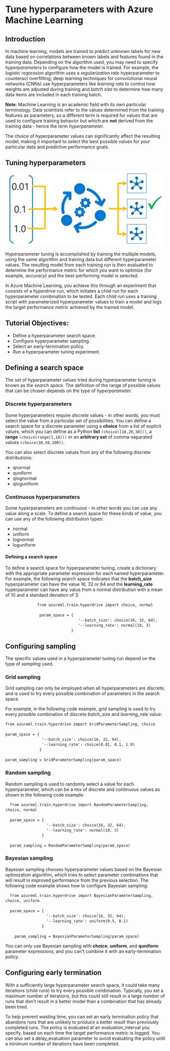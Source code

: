 # Tune hyperparameters with Azure Machine Learning

## Introduction

In machine learning, models are trained to predict unknown labels for new data based on correlations between known labels and features found in the training data. Depending on the algorithm used, you may need to specify *hyperparameters* to configure how the model is trained. For example, the *logistic regression* algorithm uses a *regularization rate* hyperparameter to counteract overfitting; deep learning techniques for convolutional neural networks (CNNs) use hyperparameters like *learning rate* to control how weights are adjusted during training and *batch size* to determine how many data items are included in each training batch.

**Note**: Machine Learning is an academic field with its own particular terminology. Data scientists refer to the values determined from the training features as parameters, so a different term is required for values that are used to configure training behavior but which are **not** derived from the training data - hence the term *hyperparameter*.

The choice of hyperparameter values can significantly affect the resulting model, making it important to select the best possible values for your particular data and predictive performance goals.

## Tuning hyperparameters

![](../Images/91.PNG)

Hyperparameter tuning is accomplished by training the multiple models, using the same algorithm and training data but different hyperparameter values. The resulting model from each training run is then evaluated to determine the performance metric for which you want to optimize (for example, *accuracy*) and the best-performing model is selected.

In Azure Machine Learning, you achieve this through an experiment that consists of a *hyperdrive* run, which initiates a child run for each hyperparameter combination to be tested. Each child run uses a training script with parameterized hyperparameter values to train a model and logs the target performance metric achieved by the trained model.

## Tutorial Objectives:

* Define a hyperparameter search space.
* Configure hyperparameter sampling.
* Select an early-termination policy.
* Run a hyperparameter tuning experiment.

## Defining a search space

The set of hyperparameter values tried during hyperparameter tuning is known as the *search space*. The definition of the range of possible values that can be chosen depends on the type of *hyperparameter*.

### Discrete hyperparameters
Some hyperparameters require *discrete* values - in other words, you must select the value from a particular set of possibilities. You can define a search space for a discrete parameter using a **choice** from a list of explicit values, which you can define as a Python **list** `(choice([10,20,30]))`, a **range** `(choice(range(1,10)))` or an **arbitrary set** of comma-separated values `(choice(30,50,100))`.

You can also select discrete values from any of the following discrete distributions:

* qnormal
* quniform
* qlognormal
* qloguniform

### Continuous hyperparameters
Some hyperparameters are *continuous* - in other words you can use any value along a scale. To define a search space for these kinds of value, you can use any of the following distribution types:

* normal
* uniform
* lognormal
* loguniform

#### Defining a search space
To define a search space for hyperparameter tuning, create a dictionary with the appropriate parameter expression for each named hyperparameter. For example, the following search space indicates that the **batch_size** hyperparameter can have the value 16, 32 or 64 and the **learning_rate** hyperparameter can have any value from a normal distribution with a mean of 10 and a standard deviation of 3.

                  from azureml.train.hyperdrive import choice, normal
                  
                   param_space = {
                                    '--batch_size': choice(16, 32, 64), 
                                    '--learning_rate': normal(10, 3)
                                 }
                                 
                                 
## Configuring sampling

The specific values used in a hyperparameter tuning run depend on the type of *sampling* used.

### Grid sampling
Grid sampling can only be employed when all hyperparameters are discrete, and is used to try every possible combination of parameters in the search space.

For example, in the following code example, grid sampling is used to try every possible combination of discrete *batch_size* and *learning_rate* value:

    from azureml.train.hyperdrive import GridParameterSampling, choice

    param_space = {
                    '--batch_size': choice(16, 32, 64),
                    '--learning_rate': choice(0.01, 0.1, 1.0)
                   }

    param_sampling = GridParameterSampling(param_space)
    
### Random sampling
Random sampling is used to randomly select a value for each hyperparameter, which can be a mix of discrete and continuous values as shown in the following code example:

      from azureml.train.hyperdrive import RandomParameterSampling, choice, normal

      param_space = {
                      '--batch_size': choice(16, 32, 64),
                      '--learning_rate': normal(10, 3)
                    }

      param_sampling = RandomParameterSampling(param_space)
      
### Bayesian sampling
Bayesian sampling chooses hyperparameter values based on the Bayesian optimization algorithm, which tries to select parameter combinations that will result in improved performance from the previous selection. The following code example shows how to configure Bayesian sampling: 

      from azureml.train.hyperdrive import BayesianParameterSampling, choice, uniform

      param_space = {
                      '--batch_size': choice(16, 32, 64),
                      '--learning_rate': uniform(0.5, 0.1)
                    }

        param_sampling = BayesianParameterSampling(param_space)

You can only use Bayesian sampling with **choice**, **uniform**, and **quniform** parameter expressions, and you can't combine it with an early-termination policy.

## Configuring early termination

With a sufficiently large hyperparameter search space, it could take many iterations (child runs) to try every possible combination. Typically, you set a maximum number of iterations, but this could still result in a large number of runs that don't result in a better model than a combination that has already been tried.

To help prevent wasting time, you can set an early termination policy that abandons runs that are unlikely to produce a better result than previously completed runs. The policy is evaluated at an evaluation_interval you specify, based on each time the target performance metric is logged. You can also set a delay_evaluation parameter to avoid evaluating the policy until a minimum number of iterations have been completed.

